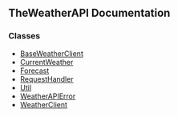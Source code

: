 ## TheWeatherAPI Documentation

### Classes
- [BaseWeatherClient]()
- [CurrentWeather](./CurrentWeather)
- [Forecast]()
- [RequestHandler]()
- [Util]()
- [WeatherAPIError]()
- [WeatherClient](./WeatherClient.md)